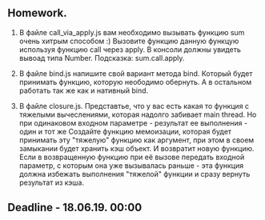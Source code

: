 ## Homework.

1.  В файле call_via_apply.js вам необходимо вызывать функцию sum очень хитрым способом :)
    Вызовите функцию данную функцую используя функцию call через apply. В консоли должны увидеть вывоад типа Number.
    Подсказка: sum.call.apply.

2.  В файле bind.js напишите свой вариант метода bind. Который будет принимать функцию, которую неободимо обернуть. А в остальном работать так же как и нативный bind.

3.  В файле closure.js. Представтье, что у вас есть какая то функция с тяжелыми вычеслениями, которая надолго забивает main thread. Но при одинаковом входном параметре - результат ее выполнения - один и тот же Создайте функцию мемоизации, которая будет принимать эту "тяжелую" функцию как аргумент, при этом в своем замыкании будет хранить кэш объект. И возвратит новую функцию. Если в возвращенную функцию при её вызове передать входной параметр, с которым она уже вызывалась раньше - эта функция должна избежать выполнения "тяжелой" функции и сразу вернуть результат из кэша.

## Deadline - 18.06.19. 00:00
